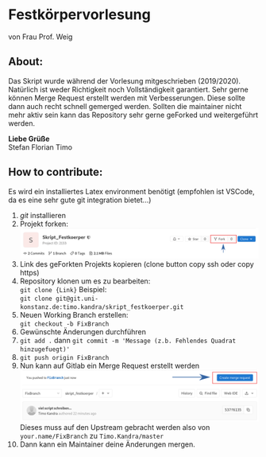 # Festkörpervorlesung
von Frau Prof. Weig

## About:
Das Skript wurde während der Vorlesung mitgeschrieben (2019/2020). 
Natürlich ist weder Richtigkeit noch Vollständigkeit garantiert.
Sehr gerne können Merge Request erstellt werden mit Verbesserungen. 
Diese sollte dann auch recht schnell gemerged werden. 
Sollten die maintainer nicht mehr aktiv sein kann das Repository sehr gerne geForked und weitergeführt werden.

**Liebe Grüße**\
Stefan Florian Timo


## How to contribute:
Es wird ein installiertes Latex environment benötigt (empfohlen ist VSCode, da es eine sehr gute git integration bietet...)
  1. *git* installieren
  2. Projekt forken: \
  ![test](README/fork.png)
  3. Link des geForkten Projekts kopieren (clone button copy ssh oder copy https)
  4. Repository klonen um es zu bearbeiten: \
   `git clone {Link}`
   Beispiel: \
   `git clone git@git.uni-konstanz.de:timo.kandra/skript_festkoerper.git`
  5. Neuen Working Branch erstellen: \
   `git checkout -b FixBranch` 
  6. Gewünschte Änderungen durchführen
  7. `git add .` dann `git commit -m 'Message (z.b. Fehlendes Quadrat hinzugefuegt)'`
  8. `git push origin FixBranch`
  9. Nun kann auf Gitlab ein Merge Request erstellt werden ![](README/mergeRequest.png) Dieses muss auf den Upstream gebracht werden also von `your.name/FixBranch` zu `Timo.Kandra/master`
  10. Dann kann ein Maintainer deine Änderungen mergen.
